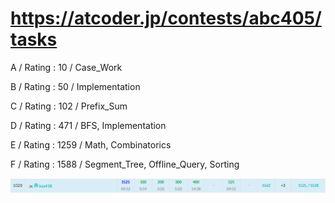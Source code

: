 # https://atcoder.jp/contests/abc405/tasks

A / Rating : $10$ / Case_Work

B / Rating : $50$ / Implementation

C / Rating : $102$ / Prefix_Sum

D / Rating : $471$ / BFS, Implementation

E / Rating : $1259$ / Math, Combinatorics

F / Rating : $1588$ / Segment_Tree, Offline_Query, Sorting

![My Image](https://github.com/kss418/Atcoder/blob/main/ABC/Images/Standings/405.png)
